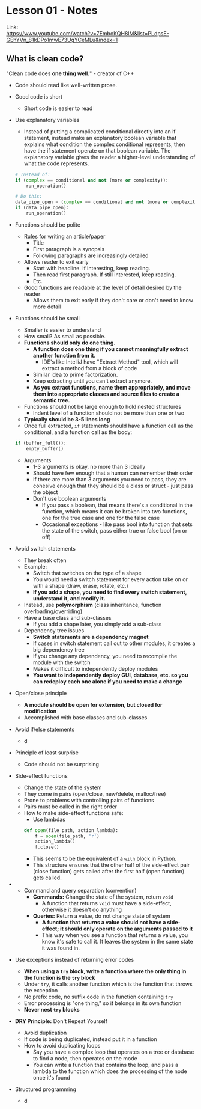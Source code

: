 # Lesson 01 - Notes

Link: \
https://www.youtube.com/watch?v=7EmboKQH8lM&list=PLdpsE-GEhYVn_81kDPo1mwE73UgYCeMLu&index=1

## What is clean code?

"Clean code does **one thing well.**" - creator of C++

- Code should read like well-written prose.
- Good code is short
	- Short code is easier to read
- Use explanatory variables
	- Instead of putting a complicated conditional directly into an if statement, instead make an explanatory boolean variable that explains what condition the complex conditional represents, then have the if statement operate on that boolean variable. The explanatory variable gives the reader a higher-level understanding of what the code represents.
	```python
	# Instead of:
	if (complex == conditional and not (more or complexity)):
		run_operation()
	
	# Do this:
	data_pipe_open = (complex == conditional and not (more or complexity))
	if (data_pipe_open):
		run_operation()
	```
	
- Functions should be polite
	- Rules for writing an article/paper
		- Title
		- First paragraph is a synopsis
		- Following paragraphs are increasingly detailed
	- Allows reader to exit early
		- Start with headline. If interesting, keep reading.
		- Then read first paragraph. If still interested, keep reading.
		- Etc.
	- Good functions are readable at the level of detail desired by the reader
		- Allows them to exit early if they don't care or don't need to know more detail
- Functions should be small
	- Smaller is easier to understand
	- How small? As small as possible.
	- **Functions should only do one thing.**
		- **A function does one thing if you cannot meaningfully extract another function from it.**
			- IDE's like IntelliJ have "Extract Method" tool, which will extract a method from a block of code
		- Similar idea to prime factorization.
		- Keep extracting until you can't extract anymore.
		- **As you extract functions, name them appropriately, and move them into appropriate classes and source files to create a semantic tree.**
	- Functions should not be large enough to hold nested structures
		- Indent level of a function should not be more than one or two
	- **Typically should be 3-5 lines long**
	- Once full extracted, `if` statements should have a function call as the conditional, and a function call as the body:
	```python
	if (buffer_full()):
		empty_buffer()
	```
	- Arguments
		- 1-3 arguments is okay, no more than 3 ideally
		- Should have few enough that a human can remember their order
		- If there are more than 3 arguments you need to pass, they are cohesive enough that they should be a class or struct - just pass the object
		- Don't use boolean arguments
			- If you pass a boolean, that means there's a conditional in the function, which means it can be broken into two functions, one for the true case and one for the false case
			- Occasional exceptions - like pass bool into function that sets the state of the switch, pass either true or false bool (on or off)
- Avoid switch statements
	- They break often
	- Example:
		- Switch that switches on the type of a shape
		- You would need a switch statement for every action take on or with a shape (draw, erase, rotate, etc.)
		- **If you add a shape, you need to find every switch statement, understand it, and modify it.**
	- Instead, use **polymorphism** (class inheritance, function overloading/overriding)
	- Have a base class and sub-classes
		- If you add a shape later, you simply add a sub-class
	- Dependency tree issues
		- **Switch statements are a dependency magnet**
		- If cases in switch statement call out to other modules, it creates a big dependency tree
		- If you change any dependency, you need to recompile the module with the switch
		- Makes it difficult to independently deploy modules
		- **You want to independently deploy GUI, database, etc. so you can redeploy each one alone if you need to make a change**
- Open/close principle
	- **A module should be open for extension, but closed for modification**
	- Accomplished with base classes and sub-classes
- Avoid if/else statements
	- d
- Principle of least surprise
	- Code should not be surprising
- Side-effect functions
	- Change the state of the system
	- They come in pairs (open/close, new/delete, malloc/free)
	- Prone to problems with controlling pairs of functions
	- Pairs must be called in the right order
	- How to make side-effect functions safe:
		- Use lambdas
		```python
		def open(file_path, action_lambda):
			f = open(file_path, 'r')
			action_lambda()
			f.close()
		```
		- This seems to be the equivalent of a `with` block in Python.
		- This structure ensures that the other half of the side-effect pair (close function) gets called after the first half (open function) gets called.
- - Command and query separation (convention)
	- **Commands:** Change the state of the system, return `void`
		- A function that returns `void` must have a side-effect, otherwise it doesn't do anything
	- **Queries:** Return a value, do not change state of system
		- **A function that returns a value should not have a side-effect; it should only operate on the arguments passed to it**
		- This way when you see a function that returns a value, you know it's safe to call it. It leaves the system in the same state it was found in.
- Use exceptions instead of returning error codes
	- **When using a `try` block, write a function where the only thing in the function is the `try` block**
	- Under `try`, it calls another function which is the function that throws the exception
	- No prefix code, no suffix code in the function containing `try`
	- Error processing is "one thing," so it belongs in its own function
	- **Never nest `try` blocks**
- **DRY Principle:** Don't Repeat Yourself
	- Avoid duplication
	- If code is being duplicated, instead put it in a function
	- How to avoid duplicating loops
		- Say you have a complex loop that operates on a tree or database to find a node, then operates on the mode
		- You can write a function that contains the loop, and pass a lambda to the function which does the processing of the node once it's found
- Structured programming
	- d